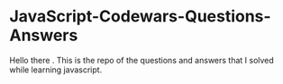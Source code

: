 # JavaScript-Codewars-Questions-Answers

Hello there .
This is the repo of the questions and answers that I solved while learning javascript.
